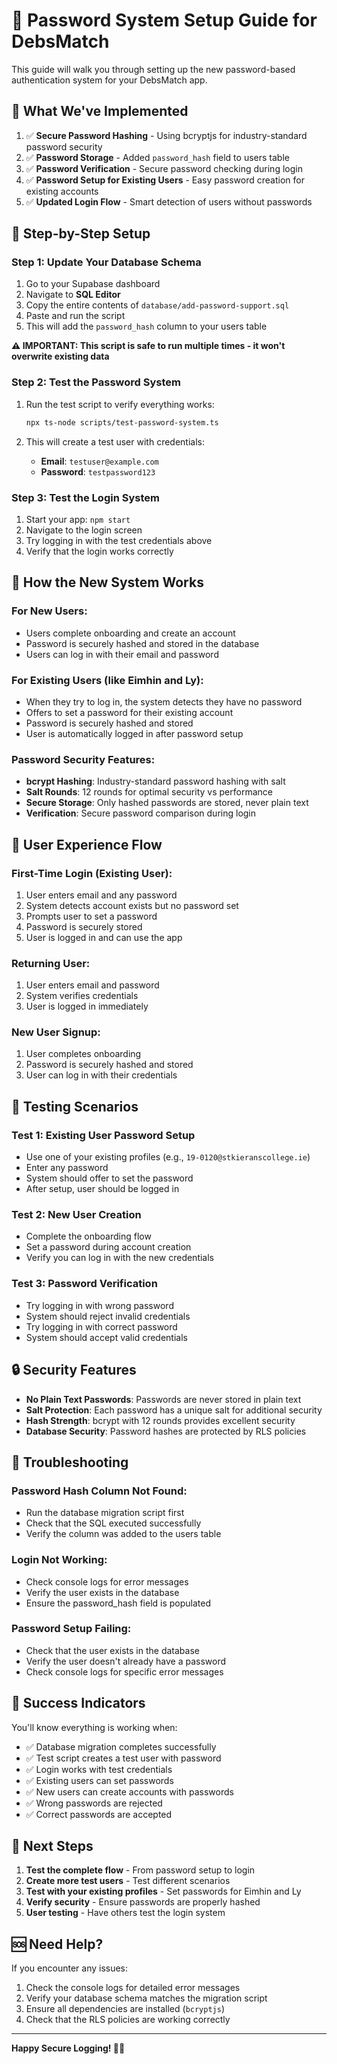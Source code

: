 # 🔐 Password System Setup Guide for DebsMatch

This guide will walk you through setting up the new password-based authentication system for your DebsMatch app.

## 🎯 What We've Implemented

1. ✅ **Secure Password Hashing** - Using bcryptjs for industry-standard password security
2. ✅ **Password Storage** - Added `password_hash` field to users table
3. ✅ **Password Verification** - Secure password checking during login
4. ✅ **Password Setup for Existing Users** - Easy password creation for existing accounts
5. ✅ **Updated Login Flow** - Smart detection of users without passwords

## 🚀 Step-by-Step Setup

### **Step 1: Update Your Database Schema**

1. Go to your Supabase dashboard
2. Navigate to **SQL Editor**
3. Copy the entire contents of `database/add-password-support.sql`
4. Paste and run the script
5. This will add the `password_hash` column to your users table

**⚠️ IMPORTANT: This script is safe to run multiple times - it won't overwrite existing data**

### **Step 2: Test the Password System**

1. Run the test script to verify everything works:
   ```bash
   npx ts-node scripts/test-password-system.ts
   ```

2. This will create a test user with credentials:
   - **Email**: `testuser@example.com`
   - **Password**: `testpassword123`

### **Step 3: Test the Login System**

1. Start your app: `npm start`
2. Navigate to the login screen
3. Try logging in with the test credentials above
4. Verify that the login works correctly

## 🔧 How the New System Works

### **For New Users:**
- Users complete onboarding and create an account
- Password is securely hashed and stored in the database
- Users can log in with their email and password

### **For Existing Users (like Eimhin and Ly):**
- When they try to log in, the system detects they have no password
- Offers to set a password for their existing account
- Password is securely hashed and stored
- User is automatically logged in after password setup

### **Password Security Features:**
- **bcrypt Hashing**: Industry-standard password hashing with salt
- **Salt Rounds**: 12 rounds for optimal security vs performance
- **Secure Storage**: Only hashed passwords are stored, never plain text
- **Verification**: Secure password comparison during login

## 📱 User Experience Flow

### **First-Time Login (Existing User):**
1. User enters email and any password
2. System detects account exists but no password set
3. Prompts user to set a password
4. Password is securely stored
5. User is logged in and can use the app

### **Returning User:**
1. User enters email and password
2. System verifies credentials
3. User is logged in immediately

### **New User Signup:**
1. User completes onboarding
2. Password is securely hashed and stored
3. User can log in with their credentials

## 🧪 Testing Scenarios

### **Test 1: Existing User Password Setup**
- Use one of your existing profiles (e.g., `19-0120@stkieranscollege.ie`)
- Enter any password
- System should offer to set the password
- After setup, user should be logged in

### **Test 2: New User Creation**
- Complete the onboarding flow
- Set a password during account creation
- Verify you can log in with the new credentials

### **Test 3: Password Verification**
- Try logging in with wrong password
- System should reject invalid credentials
- Try logging in with correct password
- System should accept valid credentials

## 🔒 Security Features

- **No Plain Text Passwords**: Passwords are never stored in plain text
- **Salt Protection**: Each password has a unique salt for additional security
- **Hash Strength**: bcrypt with 12 rounds provides excellent security
- **Database Security**: Password hashes are protected by RLS policies

## 🐛 Troubleshooting

### **Password Hash Column Not Found:**
- Run the database migration script first
- Check that the SQL executed successfully
- Verify the column was added to the users table

### **Login Not Working:**
- Check console logs for error messages
- Verify the user exists in the database
- Ensure the password_hash field is populated

### **Password Setup Failing:**
- Check that the user exists in the database
- Verify the user doesn't already have a password
- Check console logs for specific error messages

## 🎉 Success Indicators

You'll know everything is working when:
- ✅ Database migration completes successfully
- ✅ Test script creates a test user with password
- ✅ Login works with test credentials
- ✅ Existing users can set passwords
- ✅ New users can create accounts with passwords
- ✅ Wrong passwords are rejected
- ✅ Correct passwords are accepted

## 🚀 Next Steps

1. **Test the complete flow** - From password setup to login
2. **Create more test users** - Test different scenarios
3. **Test with your existing profiles** - Set passwords for Eimhin and Ly
4. **Verify security** - Ensure passwords are properly hashed
5. **User testing** - Have others test the login system

## 🆘 Need Help?

If you encounter any issues:

1. Check the console logs for detailed error messages
2. Verify your database schema matches the migration script
3. Ensure all dependencies are installed (`bcryptjs`)
4. Check that the RLS policies are working correctly

---

**Happy Secure Logging! 🔐✨**
